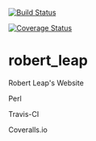 [![Build Status](https://travis-ci.org/rleap/robert_leap.svg?branch=master)](https://travis-ci.org/rleap/robert_leap)

[![Coverage Status](https://coveralls.io/repos/github/rleap/robert_leap/badge.svg?branch=master)](https://coveralls.io/github/rleap/robert_leap?branch=master)

# robert_leap
Robert Leap's Website

Perl

Travis-CI

Coveralls.io
